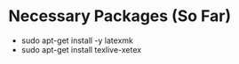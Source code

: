 # Necessary Packages (So Far)
* sudo apt-get install -y latexmk
* sudo apt-get install texlive-xetex